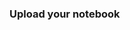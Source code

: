 
<link rel="stylesheet" href="https://cdnjs.cloudflare.com/ajax/libs/font-awesome/6.0.0/css/all.min.css">

### <i class="fa-solid fa-upload"></i> Upload your notebook